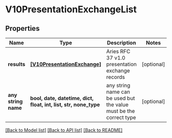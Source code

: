 # V10PresentationExchangeList


## Properties
Name | Type | Description | Notes
------------ | ------------- | ------------- | -------------
**results** | [**[V10PresentationExchange]**](V10PresentationExchange.md) | Aries RFC 37 v1.0 presentation exchange records | [optional] 
**any string name** | **bool, date, datetime, dict, float, int, list, str, none_type** | any string name can be used but the value must be the correct type | [optional]

[[Back to Model list]](../README.md#documentation-for-models) [[Back to API list]](../README.md#documentation-for-api-endpoints) [[Back to README]](../README.md)


